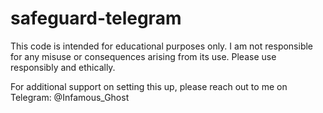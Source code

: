 # safeguard-telegram

This code is intended for educational purposes only. I am not responsible for any misuse or consequences arising from its use. Please use responsibly and ethically.

For additional support on setting this up, please reach out to me on Telegram: @Infamous_Ghost
